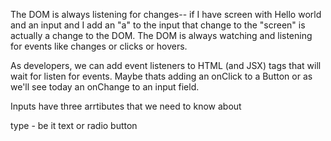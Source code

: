 The DOM is always listening for changes-- if I have screen with Hello world and an input and I add an "a" to the input that change to the "screen" is actually a change to the DOM. The DOM is always watching and listening for events like changes or clicks or hovers.

As developers, we can add event listeners to HTML (and JSX) tags that will wait for listen for events. Maybe thats adding an onClick to a Button or as we'll see today an onChange to an input field. 

Inputs have three arrtibutes that we need to know about

type - be it text or radio button 
